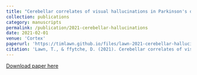 ```yaml
---
title: "Cerebellar correlates of visual hallucinations in Parkinson's disease and Charles Bonnet Syndrome"
collection: publications
category: manuscripts
permalink: /publication/2021-cerebellar-hallucinations
date: 2021-02-01
venue: 'Cortex'
paperurl: 'https://timlawn.github.io/files/lawn-2021-cerebellar-hallucinations.pdf'
citation: 'Lawn, T., & ffytche, D. (2021). Cerebellar correlates of visual hallucinations in Parkinson&apos;s disease and Charles Bonnet Syndrome. <i>Cortex</i>, 135, 311-325.'
---
```


[Download paper here](https://timlawn.github.io/files/lawn-2021-cerebellar-hallucinations.pdf)
